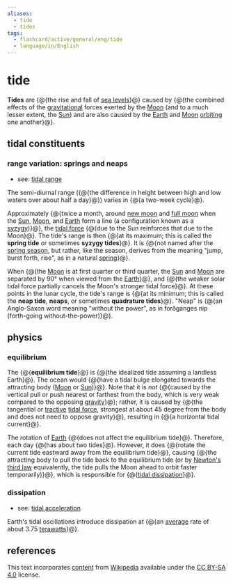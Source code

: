 ```yaml
---
aliases:
  - tide
  - tides
tags:
  - flashcard/active/general/eng/tide
  - language/in/English
---
```


# tide

__Tides__ are {@{the rise and fall of [sea levels](sea%20level.md)}@} caused by {@{the combined effects of the [gravitational](gravity.md) forces exerted by the [Moon](Moon.md) (and to a much lesser extent, the [Sun](Sun.md)) and are also caused by the [Earth](Earth.md) and [Moon](Moon.md) [orbiting](orbit.md) one another}@}. <!--SR:!2028-11-26,1230,350!2028-06-08,1049,310-->

## tidal constituents

### range variation: springs and neaps

- see: [tidal range](tidal%20range.md)

The semi-diurnal range ({@{the difference in height between high and low waters over about half a day}@}) varies in {@{a two-week cycle}@}. <!--SR:!2027-01-26,687,330!2025-08-23,304,330-->

Approximately {@{twice a month, around [new moon](new%20moon.md) and [full moon](full%20moon.md) when the [Sun](Sun.md), [Moon](Moon.md), and [Earth](Earth.md) form a line (a configuration known as a [syzygy](syzygy%20(astronomy.md).md))}@}, the [tidal force](tidal%20force.md) {@{due to the Sun reinforces that due to the Moon}@}. The tide's range is then {@{at its maximum; this is called the __spring tide__ or sometimes __syzygy tides__}@}. It is {@{not named after the [spring season](spring%20(season).md), but rather, like the season, derives from the meaning "jump, burst forth, rise", as in a natural [spring](spring%20(hydrology).md)}@}. <!--SR:!2027-05-31,790,330!2028-03-09,1028,350!2026-04-13,467,310!2027-03-10,717,330-->

When {@{the [Moon](Moon.md) is at first quarter or third quarter, the [Sun](Sun.md) and [Moon](Moon.md) are separated by 90° when viewed from the [Earth](Earth.md)}@}, and {@{the weaker solar tidal force partially cancels the Moon's stronger tidal force}@}. At these points in the lunar cycle, the tide's range is {@{at its minimum; this is called the __neap tide__, __neaps__, or sometimes __quadrature tides__}@}. "Neap" is {@{an Anglo-Saxon word meaning "without the power", as in forðganges nip (forth-going without-the-power)}@}. <!--SR:!2027-03-11,721,330!2027-04-24,718,330!2025-12-26,351,290!2027-03-12,675,290-->

## physics

### equilibrium

The {@{__equilibrium tide__}@} is {@{the idealized tide assuming a landless Earth}@}. The ocean would {@{have a tidal bulge elongated towards the attracting body ([Moon](Moon.md) or [Sun](Sun.md))}@}. Note that it is _not_ {@{caused by the vertical pull or push nearest or farthest from the body, which is very weak compared to the opposing [gravity](gravity.md)}@}; rather, it is caused by {@{the tangential or [tractive](traction%20(mechanics).md) [tidal force](tidal%20force.md), strongest at about 45 degree from the body and does not need to oppose gravity}@}, resulting in {@{a horizontal tidal current}@}. <!--SR:!2025-08-22,304,330!2026-11-09,637,330!2026-08-08,545,310!2027-12-30,974,350!2028-06-01,1092,350!2025-08-01,288,330-->

The rotation of [Earth](Earth.md) {@{does not affect the equilibrium tide}@}. Therefore, each day {@{has about two tides}@}. However, it does {@{rotate the current tide eastward away from the equilibrium tide}@}, causing {@{the attracting body to pull the tide back to the equilibrium tide (or by [Newton's third law](Newton's%20laws%20of%20motion.md#third%20law) equivalently, the tide pulls the Moon ahead to orbit faster temporarily)}@}, which is responsible for {@{[tidal dissipation](#dissipation)}@}. <!--SR:!2027-05-27,789,330!2025-08-09,296,330!2026-03-02,409,310!2027-03-16,734,330!2027-07-28,840,330-->

### dissipation

- see: [tidal acceleration](tidal%20acceleration.md)

Earth's tidal oscillations introduce dissipation at {@{an [average](average.md) rate of about 3.75 [terawatts](watt.md#terawatt)}@}. <!--SR:!2025-09-07,284,270-->

## references

This text incorporates [content](https://en.wikipedia.org/wiki/tide) from [Wikipedia](Wikipedia.md) available under the [CC BY-SA 4.0](https://creativecommons.org/licenses/by-sa/4.0/) license.

